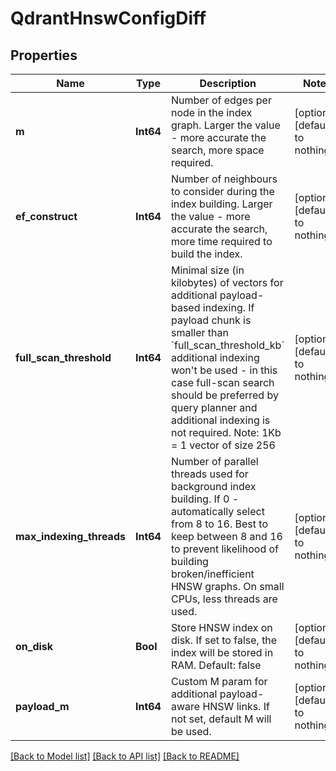# QdrantHnswConfigDiff


## Properties
Name | Type | Description | Notes
------------ | ------------- | ------------- | -------------
**m** | **Int64** | Number of edges per node in the index graph. Larger the value - more accurate the search, more space required. | [optional] [default to nothing]
**ef_construct** | **Int64** | Number of neighbours to consider during the index building. Larger the value - more accurate the search, more time required to build the index. | [optional] [default to nothing]
**full_scan_threshold** | **Int64** | Minimal size (in kilobytes) of vectors for additional payload-based indexing. If payload chunk is smaller than &#x60;full_scan_threshold_kb&#x60; additional indexing won&#39;t be used - in this case full-scan search should be preferred by query planner and additional indexing is not required. Note: 1Kb &#x3D; 1 vector of size 256 | [optional] [default to nothing]
**max_indexing_threads** | **Int64** | Number of parallel threads used for background index building. If 0 - automatically select from 8 to 16. Best to keep between 8 and 16 to prevent likelihood of building broken/inefficient HNSW graphs. On small CPUs, less threads are used. | [optional] [default to nothing]
**on_disk** | **Bool** | Store HNSW index on disk. If set to false, the index will be stored in RAM. Default: false | [optional] [default to nothing]
**payload_m** | **Int64** | Custom M param for additional payload-aware HNSW links. If not set, default M will be used. | [optional] [default to nothing]


[[Back to Model list]](../README.md#models) [[Back to API list]](../README.md#api-endpoints) [[Back to README]](../README.md)


